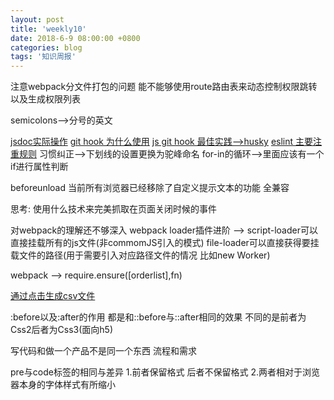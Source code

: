 ```yaml
---
layout: post
title: 'weekly10'
date: 2018-6-9 08:00:00 +0800
categories: blog
tags: '知识周报'
---
```


注意webpack分文件打包的问题
能不能够使用route路由表来动态控制权限跳转以及生成权限列表

semicolons-->分号的英文

[jsdoc实际操作](https://www.jianshu.com/p/2420264310c4)
[git hook 为什么使用](http://www.imweb.io/topic/5b13aa38d4c96b9b1b4c4e9d)
[js git hook 最佳实践-->husky](https://github.com/typicode/husky/tree/master)
[eslint 主要注重规则](http://eslint.cn/)
习惯纠正-->下划线的设置更换为驼峰命名
for-in的循环-->里面应该有一个if进行属性判断

beforeunload 当前所有浏览器已经移除了自定义提示文本的功能 全兼容

思考: 使用什么技术来完美抓取在页面关闭时候的事件

对webpack的理解还不够深入
webpack loader插件进阶 --> script-loader可以直接挂载所有的js文件(非commomJS引入的模式) file-loader可以直接获得要挂载文件的路径(用于需要引入对应路径文件的情况 比如new Worker)

webpack --> require.ensure([orderlist],fn)

[通过点击生成csv文件](https://stackoverflow.com/questions/14964035/how-to-export-javascript-array-info-to-csv-on-client-side)

:before以及:after的作用 都是和::before与::after相同的效果 不同的是前者为Css2后者为Css3(面向h5)

写代码和做一个产品不是同一个东西 流程和需求

pre与code标签的相同与差异
1.前者保留格式 后者不保留格式
2.两者相对于浏览器本身的字体样式有所缩小